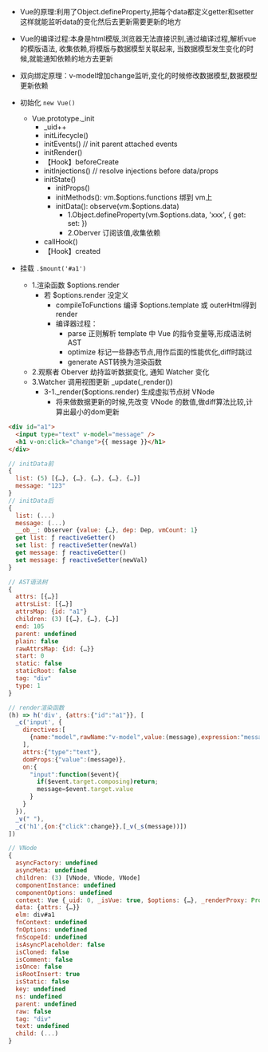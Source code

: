 - Vue的原理:利用了Object.defineProperty,把每个data都定义getter和setter
  这样就能监听data的变化然后去更新需要更新的地方
- Vue的编译过程:本身是html模版,浏览器无法直接识别,通过编译过程,解析vue的模版语法,
  收集依赖,将模版与数据模型关联起来,
  当数据模型发生变化的时候,就能通知依赖的地方去更新
- 双向绑定原理：v-model增加change监听,变化的时候修改数据模型,数据模型更新依赖

- 初始化 `new Vue()`
  - Vue.prototype._init
    - _uid++
    - initLifecycle()
    - initEvents() // init parent attached events
    - initRender()
    - 【Hook】beforeCreate
    - initInjections() // resolve injections before data/props
    - initState()
      - initProps()
      - initMethods(): vm.$options.functions 绑到 vm上
      - initData(): observe(vm.$options.data)
        - 1.Object.defineProperty(vm.$options.data, 'xxx', { get: set: })
        - 2.Oberver 订阅该值,收集依赖
    - callHook()
    - 【Hook】created
- 挂载 `.$mount('#a1')`
  - 1.渲染函数 $options.render
    - 若 $options.render 没定义
      - compileToFunctions 编译 $options.template 或 outerHtml得到 render
      - 编译器过程：
        - parse 正则解析 template 中 Vue 的指令变量等,形成语法树 AST
        - optimize 标记一些静态节点,用作后面的性能优化,diff时跳过
        - generate AST转换为渲染函数
  - 2.观察者 Oberver 劫持监听数据变化, 通知 Watcher 变化
  - 3.Watcher 调用视图更新 _update(_render())
    - 3-1._render($options.render) 生成虚拟节点树 VNode
      - 将来做数据更新的时候,先改变 VNode 的数值,做diff算法比较,计算出最小的dom更新

```html
<div id="a1">
  <input type="text" v-model="message" />
  <h1 v-on:click="change">{{ message }}</h1>
</div>
```

```js
// initData前
{
  list: (5) [{…}, {…}, {…}, {…}, {…}]
  message: "123"
}
// initData后
{
  list: (...)
  message: (...)
  __ob__: Observer {value: {…}, dep: Dep, vmCount: 1}
  get list: ƒ reactiveGetter()
  set list: ƒ reactiveSetter(newVal)
  get message: ƒ reactiveGetter()
  set message: ƒ reactiveSetter(newVal)
}
```

```js
// AST语法树
{
  attrs: [{…}]
  attrsList: [{…}]
  attrsMap: {id: "a1"}
  children: (3) [{…}, {…}, {…}]
  end: 105
  parent: undefined
  plain: false
  rawAttrsMap: {id: {…}}
  start: 0
  static: false
  staticRoot: false
  tag: "div"
  type: 1
}

// render渲染函数
(h) => h('div', {attrs:{"id":"a1"}}, [
  _c('input', {
    directives:[
      {name:"model",rawName:"v-model",value:(message),expression:"message"}
    ],
    attrs:{"type":"text"},
    domProps:{"value":(message)},
    on:{
      "input":function($event){
        if($event.target.composing)return;
        message=$event.target.value
      }
    }
  }),
  _v(" "),
  _c('h1',{on:{"click":change}},[_v(_s(message))])
])

// VNode
{
  asyncFactory: undefined
  asyncMeta: undefined
  children: (3) [VNode, VNode, VNode]
  componentInstance: undefined
  componentOptions: undefined
  context: Vue {_uid: 0, _isVue: true, $options: {…}, _renderProxy: Proxy, _self: Vue, …}
  data: {attrs: {…}}
  elm: div#a1
  fnContext: undefined
  fnOptions: undefined
  fnScopeId: undefined
  isAsyncPlaceholder: false
  isCloned: false
  isComment: false
  isOnce: false
  isRootInsert: true
  isStatic: false
  key: undefined
  ns: undefined
  parent: undefined
  raw: false
  tag: "div"
  text: undefined
  child: (...)
}
```